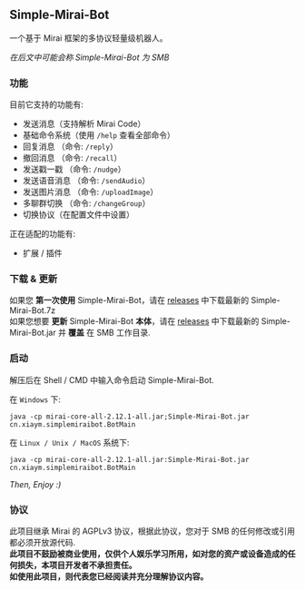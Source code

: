 ## Simple-Mirai-Bot
一个基于 Mirai 框架的多协议轻量级机器人。

*在后文中可能会称 Simple-Mirai-Bot 为 SMB*

### 功能
目前它支持的功能有:
 - 发送消息（支持解析 Mirai Code）
 - 基础命令系统（使用 `/help` 查看全部命令）
 - 回复消息 （命令: `/reply`）
 - 撤回消息 （命令: `/recall`）
 - 发送戳一戳 （命令: `/nudge`）
 - 发送语音消息 （命令: `/sendAudio`）
 - 发送图片消息 （命令: `/uploadImage`）
 - 多聊群切换 （命令: `/changeGroup`）
 - 切换协议（在配置文件中设置）

正在适配的功能有:
 - 扩展 / 插件

### 下载 & 更新
如果您 **第一次使用** Simple-Mirai-Bot，请在 [releases](https://github.com/XIAYM-gh/Simple-Mirai-Bot/releases/latest/) 中下载最新的 Simple-Mirai-Bot.7z <br>
如果您想要 **更新** Simple-Mirai-Bot **本体**，请在 [releases](https://github.com/XIAYM-gh/Simple-Mirai-Bot/releases/latest/) 中下载最新的 Simple-Mirai-Bot.jar 并 **覆盖** 在 SMB 工作目录.

### 启动
解压后在 Shell / CMD 中输入命令启动 Simple-Mirai-Bot.

在 `Windows` 下:
```batch
java -cp mirai-core-all-2.12.1-all.jar;Simple-Mirai-Bot.jar cn.xiaym.simplemiraibot.BotMain
```

在 `Linux / Unix / MacOS` 系统下:
```shell
java -cp mirai-core-all-2.12.1-all.jar:Simple-Mirai-Bot.jar cn.xiaym.simplemiraibot.BotMain
```

*Then, Enjoy :)*

### 协议
此项目继承 Mirai 的 AGPLv3 协议，根据此协议，您对于 SMB 的任何修改或引用都必须开放源代码. <br>
**此项目不鼓励被商业使用，仅供个人娱乐学习所用，如对您的资产或设备造成的任何损失，本项目开发者不承担责任。** <br>
**如使用此项目，则代表您已经阅读并充分理解协议内容。**